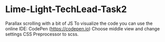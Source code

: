 # Lime-Light-TechLead-Task2
Parallax scrolling with a bit of JS
To visualize the code you can use the online IDE: CodePen (https://codepen.io)
Choose middle view and change settings CSS Preprocessor to scss.
